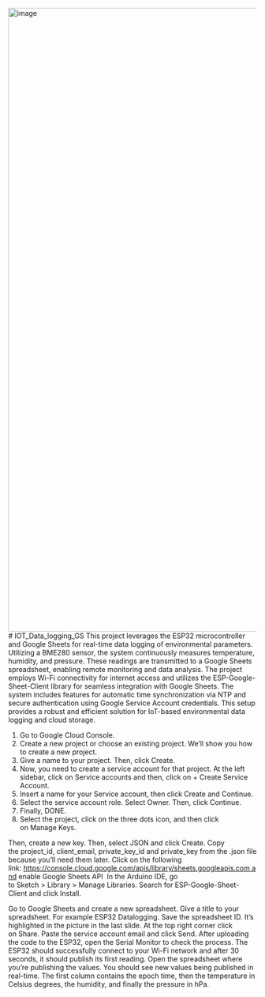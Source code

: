 <img width="1262" alt="image" src="https://github.com/user-attachments/assets/4f94b355-74de-4312-9288-1002dc7354af" /># IOT_Data_logging_GS
This project leverages the ESP32 microcontroller and Google Sheets for real-time data logging of environmental parameters. Utilizing a BME280 sensor, the system continuously measures temperature, humidity, and pressure. These readings are transmitted to a Google Sheets spreadsheet, enabling remote monitoring and data analysis. The project employs Wi-Fi connectivity for internet access and utilizes the ESP-Google-Sheet-Client library for seamless integration with Google Sheets. The system includes features for automatic time synchronization via NTP and secure authentication using Google Service Account credentials. This setup provides a robust and efficient solution for IoT-based environmental data logging and cloud storage.

1. Go to Google Cloud Console.
2. Create a new project or choose an existing project. We’ll show you how to create a new project.
3. Give a name to your project. Then, click Create.
4. Now, you need to create a service account for that project. At the left sidebar, click on Service accounts and then, click on + Create Service Account.
5. Insert a name for your Service account, then click Create and Continue.
6. Select the service account role. Select Owner. Then, click Continue.
7. Finally, DONE.
8. Select the project, click on the three dots icon, and then click on Manage Keys.

Then, create a new key. 
Then, select JSON and click Create.
Copy the project_id, client_email, private_key_id and private_key from the .json file because you’ll need them later.
Click on the following link: https://console.cloud.google.com/apis/library/sheets.googleapis.com and enable Google Sheets API 
In the Arduino IDE, go to Sketch > Library > Manage Libraries. Search for ESP-Google-Sheet-Client and click Install.

Go to Google Sheets and create a new spreadsheet. Give a title to your spreadsheet. For example ESP32 Datalogging.
Save the spreadsheet ID. It’s highlighted in the picture in the last slide.
At the top right corner click on Share. Paste the service account email and click Send.
After uploading the code to the ESP32, open the Serial Monitor to check the process.
The ESP32 should successfully connect to your Wi-Fi network and after 30 seconds, it should publish its first reading.
Open the spreadsheet where you’re publishing the values. You should see new values being published in real-time. The first column contains the epoch time, then the temperature in Celsius degrees, the humidity, and finally the pressure in hPa.








